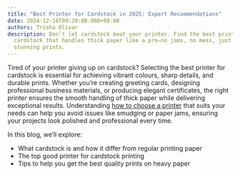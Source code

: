 ```yaml
---
title: "Best Printer for Cardstock in 2025: Expert Recommendations"
date: 2024-12-16T09:29:00.000+08:00
authors: Trisha Olivar
description: Don’t let cardstock beat your printer. Find the best printer for
  cardstock that handles thick paper like a pro—no jams, no mess, just smooth,
  stunning prints.
---
```

Tired of your printer giving up on cardstock? Selecting the best printer for cardstock is essential for achieving vibrant colours, sharp details, and durable prints. Whether you’re creating greeting cards, designing professional business materials, or producing elegant certificates, the right printer ensures the smooth handling of thick paper while delivering exceptional results. Understanding [how to choose a printer](https://www.compandsave.com/blog/posts/how-to-choose-a-printer-tips-on-selecting-the-best-one-for-you.html) that suits your needs can help you avoid issues like smudging or paper jams, ensuring your projects look polished and professional every time.

In this blog, we’ll explore:

* What cardstock is and how it differ from regular printing paper
* The top good printer for cardstock printing
* Tips to help you get the best quality prints on heavy paper
